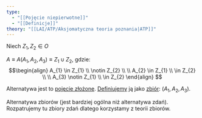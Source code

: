 ```yaml
---
type:
  - "[[Pojęcie niepierwotne]]"
  - "[[Definicje]]"
theory: "[[LAI/ATP/Aksjomatyczna teoria poznania|ATP]]"
---
```


Niech $Z_1, Z_2 \in O$

$A \equiv A(A_1, A_2, A_3) \equiv Z_{1} \cup Z_{2}$, gdzie: 
$$
$$
$$\begin{align}
A_{1} \in Z_{1} \\ \notin Z_{2} \\ \\
A_{2} \in Z_{1} \\ \in Z_{2} \\ \\
A_{3} \notin Z_{1} \\ \in Z_{2}
\end{align}
$$

Alternatywa jest to [pojęcie złożone](Pojęcie%20niepierwotne.md). [Definiujemy](Definicje.md) ją jako [zbiór](Zbiór.md): $(A_1, A_2, A_3)$.

Alternatywa zbiorów (jest bardziej ogólna niż alternatywa zdań).
Rozpatrujemy tu zbiory zdań dlatego korzystamy z teorii zbiorów. 